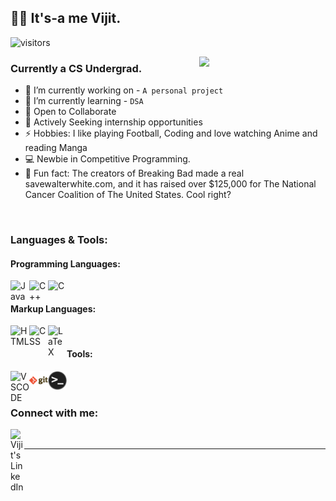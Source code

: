 ## 🙋‍♂️ It's-a me Vijit.

![visitors](https://visitor-badge.glitch.me/badge?page_id=vijit-kala.vijit-kala)

<!-- <img src="https://media.giphy.com/media/fAnzw6YK33jMwzp5wp/giphy.gif" align="right"  width="100%"/> -->
<img src="https://media.giphy.com/media/PiQejEf31116URju4V/giphy.gif" align="right"  width="40%"/>

<!-- <img src="https://media.giphy.com/media/11ZSwQNWba4YF2/giphy.gif" align="right" width="200px" height="20%" />
 -->

### Currently a CS Undergrad.

- 🔭 I’m currently working on - `A personal project`
- 🌱 I’m currently learning - `DSA`
- 👯 Open to Collaborate
- 💼 Actively Seeking internship opportunities
- ⚡ Hobbies: I like playing Football, Coding and love watching Anime and reading Manga
- 💻 Newbie in Competitive Programming.
- 💬 Fun fact: The creators of Breaking Bad made a real savewalterwhite.com, and it has raised over $125,000 for The National Cancer Coalition of The United States. Cool right?

<br/>

### Languages & Tools:

#### Programming Languages:

<img align="left" alt="Java" width="30px" src="https://icon-library.com/images/icon-java/icon-java-6.jpg">

<img align="left" alt="C++" width="30px" src="https://www.freeiconspng.com/thumbs/c-logo-icon/c--logo-icon-0.png">

<img align="left" alt="C" width="30px" src="https://www.kindpng.com/picc/m/355-3559027_c-programming-language-logo-clipart-png-download-c.png">

<br/>


#### Markup Languages:

<img align="left" alt="HTML" width="30px" src="https://images.vexels.com/media/users/3/166383/isolated/preview/6024bc5746d7436c727825dc4fc23c22-html-programming-language-icon-by-vexels.png">

<img align="left" alt="CSS" width="30px" src="https://cdn.iconscout.com/icon/free/png-512/css-118-569410.png">

<img align="left" alt="LaTeX" width="30px" src="https://cdn2.iconfinder.com/data/icons/oxygen/128x128/mimetypes/text-x-bibtex.png">

<br/>

#### Tools:

<img align="left" alt="VSCODE" width="30px" src="https://upload.wikimedia.org/wikipedia/commons/thumb/9/9a/Visual_Studio_Code_1.35_icon.svg/1024px-Visual_Studio_Code_1.35_icon.svg.png">

<img align="left" alt="GIT" width="30px" src="https://raw.githubusercontent.com/github/explore/80688e429a7d4ef2fca1e82350fe8e3517d3494d/topics/git/git.png">

<img align="left" alt="BASH" width="30px" src="https://raw.githubusercontent.com/github/explore/80688e429a7d4ef2fca1e82350fe8e3517d3494d/topics/terminal/terminal.png">


<br/>
<br/>

### Connect with me:
[<img align="left" alt="Vijit's LinkedIn" width = "22px" src="https://cdn.jsdelivr.net/npm/simple-icons@v3/icons/linkedin.svg" />][linkedin]

<br/>

---

<br/>

[website]: https://blank
[linkedin]: https://www.linkedin.com/in/vijit-kala-95a536198/
